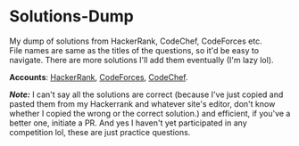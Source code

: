 # Solutions-Dump
My dump of solutions from HackerRank, CodeChef, CodeForces etc.\
File names are same as the titles of the questions, so it'd be easy to navigate. There are more solutions I'll add them eventually (I'm lazy lol).

**Accounts**: [HackerRank](https://www.hackerrank.com/Vivek_Kolhe?hr_r=1), [CodeForces](https://codeforces.com/profile/Vivek_Kolhe), [CodeChef](https://www.codechef.com/users/vivek_kolhe).

***Note:*** I can't say all the solutions are correct (because I've just copied and pasted them from my Hackerrank and whatever site's editor, don't know whether I copied the wrong or the correct solution.) and efficient, if you've a better one, initiate a PR. And yes I haven't yet participated in any competition lol, these are just practice questions.
